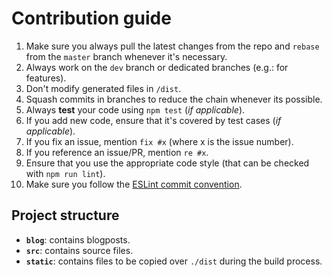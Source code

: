 # Contribution guide

1.  Make sure you always pull the latest changes from the repo and `rebase` from the `master` branch whenever it's necessary.
2.  Always work on the `dev` branch or dedicated branches (e.g.: for features).
3.  Don't modify generated files in `/dist`.
4.  Squash commits in branches to reduce the chain whenever its possible.
5.  Always **test** your code using `npm test` (_if applicable_).
6.  If you add new code, ensure that it's covered by test cases (_if applicable_).
7.  If you fix an issue, mention `fix #x` (where x is the issue number).
8.  If you reference an issue/PR, mention `re #x`.
9.  Ensure that you use the appropriate code style (that can be checked with `npm run lint`).
10. Make sure you follow the [ESLint commit convention](https://github.com/conventional-changelog/conventional-changelog/tree/master/packages/conventional-changelog-eslint).

## Project structure
-   **`blog`**: contains blogposts.
-   **`src`**: contains source files.
-   **`static`**: contains files to be copied over `./dist` during the build process.